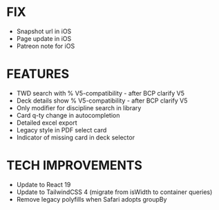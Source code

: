 # FIX
- Snapshot url in iOS
- Page update in iOS
- Patreon note for iOS

# FEATURES
- TWD search with % V5-compatibility - after BCP clarify V5
- Deck details show % V5-compatibility - after BCP clarify V5
- Only modifier for discipline search in library
- Card q-ty change in autocompletion
- Detailed excel export
- Legacy style in PDF select card
- Indicator of missing card in deck selector

# TECH IMPROVEMENTS
- Update to React 19
- Update to TailwindCSS 4 (migrate from isWidth to container queries)
- Remove legacy polyfills when Safari adopts groupBy
